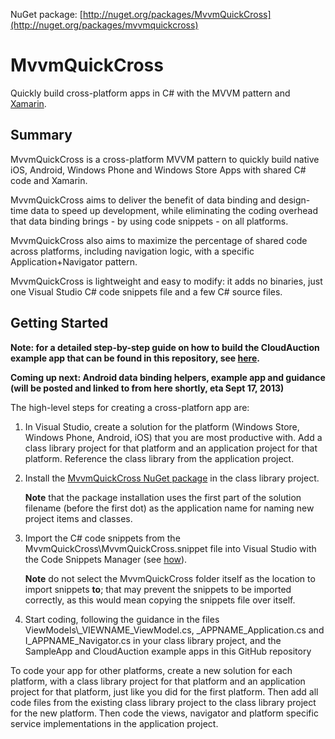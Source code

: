 NuGet package: [http://nuget.org/packages/MvvmQuickCross](http://nuget.org/packages/mvvmquickcross)

# MvvmQuickCross
Quickly build cross-platform apps in C# with the MVVM pattern and [Xamarin](http://xamarin.com/).

## Summary
MvvmQuickCross is a cross-platform MVVM pattern to quickly build native iOS, Android, Windows Phone and Windows Store Apps with shared C# code and Xamarin.

MvvmQuickCross aims to deliver the benefit of data binding and design-time data to speed up development, while eliminating the coding overhead that data binding brings - by using code snippets - on all platforms.

MvvmQuickCross also aims to maximize the percentage of shared code across platforms, including navigation logic, with a specific Application+Navigator pattern.

MvvmQuickCross is lightweight and easy to modify: it adds no binaries, just one Visual Studio C# code snippets file and a few C# source files.

## Getting Started
**Note: for a detailed step-by-step guide on how to build the CloudAuction example app that can be found in this repository, see [here](http://vincenth.net/blog/archive/2013/08/30/creating-a-cross-platform-native-app-using-mvvmquickcross-and-xamarin-part-1-cross-platform-code-and-windows-8-app.aspx).**

**Coming up next: Android data binding helpers, example app and guidance (will be posted and linked to from here shortly, eta Sept 17, 2013)**

The high-level steps for creating a cross-platforn app are:

1. In Visual Studio, create a solution for the platform (Windows Store, Windows Phone, Android, iOS) that you are most productive with. Add a class library project for that platform and an application project for that platform. Reference the class library from the application project.

2. Install the [MvvmQuickCross NuGet package](http://nuget.org/packages/mvvmquickcross) in the class library project.
	
	**Note** that the package installation uses the first part of the solution filename (before the first dot) as the application name for naming new project items and classes.

3. Import the C# code snippets from the MvvmQuickCross\MvvmQuickCross.snippet file into Visual Studio with the Code Snippets Manager (see [how](http://msdn.microsoft.com/en-us/library/ms165394\(v=vs.110\).aspx)).
	
	**Note** do not select the MvvmQuickCross folder itself as the location to import snippets **to**; that may prevent the snippets to be imported correctly, as this would mean copying the snippets file over itself.

4. Start coding, following the guidance in the files ViewModels\\\_VIEWNAME\_ViewModel.cs, \_APPNAME\_Application.cs and I\_APPNAME\_Navigator.cs in your class library project, and the SampleApp and CloudAuction example apps in this GitHub repository

To code your app for other platforms, create a new solution for each platform, with a class library project for that platform and an application project for that platform, just like you did for the first platform. Then add all code files from the existing class library project to the class library project for the new platform. Then code the views, navigator and platform specific service implementations in the application project.
